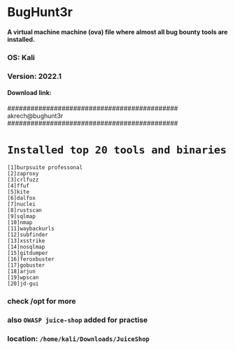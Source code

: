 # BugHunt3r
#### A virtual machine machine (ova) file where almost all bug bounty tools are installed.
### OS: Kali
### Version: 2022.1
#### Download link:

############################################
	     akrech@bughunt3r
############################################

# `Installed top 20 tools and binaries`

```http
[1]burpsuite professonal
[2]zaproxy
[3]crlfuzz
[4]ffuf
[5]kite
[6]dalfox
[7]nuclei
[8]rustscan
[9]sqlmap
[10]nmap
[11]waybackurls
[12]subfinder
[13]xsstrike
[14]nosqlmap
[15]gitdumper
[16]feroxbuster
[17]gobuster
[18]arjun
[19]wpscan
[20]jd-gui
```
### check /opt for more

### also `OWASP juice-shop` added for practise

### location: `/home/kali/Downloads/JuiceShop`



